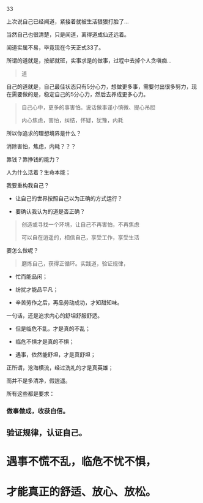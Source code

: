 33



上次说自己已经闻道，紧接着就被生活狠狠打脸了...

当然自己也很清楚，只是闻道，离得道成仙还远着。

闻道实属不易，毕竟现在今天正式33了。

所谓的道就是，按部就班，实事求是的做事，过程中去掉个人贪嗔痴...

> 道

自己的道就是，自己最佳状态只有5分心力，想做更多事，需要付出很多努力，现在需要做的是，稳定自己的5分心力，然后去养成更多心力。

> 自己心中，更多的事害怕。说话做事谨小慎微、提心吊胆
> 
> 内心焦虑，害怕，纠结，怀疑，犹豫，内耗

所以你追求的理想境界是什么？

消除害怕，焦虑，内耗？？？

靠钱？靠挣钱的能力？

人为什么活着？生命本能；

我要重构我自己？

- 让自己的世界按照自己以为正确的方式运行？

- 要确认我认为的道是否正确？

> 创造或寻找一个环境，让自己不再害怕，不再焦虑
> 
> 可以自在逍遥的，相信自己，享受工作，享受生活

要怎么做呢？

> 磨炼自己，获得正循环。实践道，验证规律，

- 忙而能品闲；

- 纷扰才能品平凡；

- 辛苦劳作之后，再品劳动成功，才知甜知味。



一句话，还是追求内心的舒坦舒服舒适。

- 但是临危不乱，才是真的不乱；

- 临危不惧才是真的不惧；

- 遇事，依然能舒坦，才是真舒坦；

正所谓，沧海横流，经过洗礼的才是真英雄；

而并不是多清净，假逍遥。

所有这些都是要求：

### 做事做成，收获自信。

## 验证规律，认证自己。

# 遇事不慌不乱，临危不忧不惧，

# 才能真正的舒适、放心、放松。
